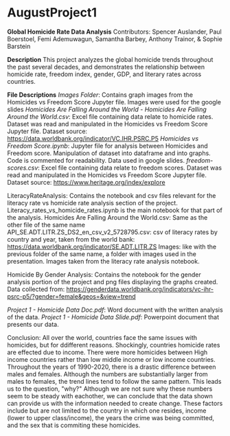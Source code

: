# AugustProject1
**Global Homicide Rate Data Analysis**
Contributors: Spencer Auslander, Paul Boerstoel, Femi Ademuwagun, Samantha Barbey, Anthony Trainor, & Sophie Barstein



**Description**
This project analyzes the global homicide trends throughout the past several decades, and demonstrates the relationship between homicide rate, freedom index, gender, GDP, and literary rates across countries. 



**File Descriptions**
*Images Folder*: Contains graph images from the Homicides vs Freedom Score Jupyter file. Images were used for the google slides
*Homicides Are Falling Around the World - Homicides Are Falling Around the World.csv*: Excel file containing data relate to homicide rates. Dataset was read and manipulated in the Homicides vs Freedom Score Jupyter file. Dataset source: https://data.worldbank.org/indicator/VC.IHR.PSRC.P5
*Homicides vs Freedom Score.ipynb*: Jupyter file for analysis between Homicides and Freedom score. Manipulation of dataset into dataframe and into graphs. Code is commented for readability. Data used in google slides.
*freedom-scores.csv*: Excel file containing data relate to freedom scores. Dataset was read and manipulated in the Homicides vs Freedom Score Jupyter file. Dataset source: https://www.heritage.org/index/explore

LiteracyRateAnalysis: Contains the notebook and csv files relevant for the literacy rate vs homicide rate analysis section of the project. Literacy_rates_vs_homicide_rates.ipynb is the main notebook for that part of the analysis.
Homicides Are Falling Around the World.csv: Same as the other file of the same name
API_SE.ADT.LITR.ZS_DS2_en_csv_v2_5728795.csv: csv of literacy rates by country and year, taken from the world bank: https://data.worldbank.org/indicator/SE.ADT.LITR.ZS 
Images: like with the previous folder of the same name, a folder with images used in the presentation. Images taken from the literacy rate analysis notebook.

Homicide By Gender Analysis: Contains the notebook for the gender analysis portion of the project and png files displaying the graphs created. Data collected from: https://genderdata.worldbank.org/indicators/vc-ihr-psrc-p5/?gender=female&geos=&view=trend

*Project 1 - Homicide Data Doc.pdf*: Word document with the written analysis of the data. 
*Project 1 - Homicide Data Slide.pdf*: Powerpoint document that presents our data.

Conclusion:
All over the world, countries face the same issues with homicides, but for ddifferent reasons. Shockingly, countries homicide rates are effected due to income. There were more homicides between High income countries rather than low middle income or low income countries. Throughout the years of 1990-2020, there is a drastic difference between males and females. Although the numbers are substantially larger from males to females, the trend lines tend to follow the same pattern. This leads us to the question, "why?" Although we are not sure why these numbers seem to be steady with eachother, we can conclude that the data shown can provide us with the information needed to create change. These factors include but are not limited to the country in which one resides, income (lower to upper class/income), the years the crime was being committed, and the sex that is commiting these homicides. 
